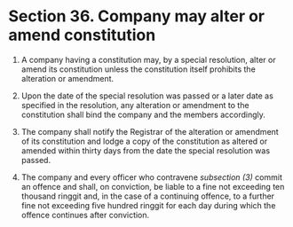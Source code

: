 # Section 36. Company may alter or amend constitution

1. A company having a constitution may, by a special resolution, alter or amend its constitution unless the constitution itself prohibits the alteration or amendment.

2. Upon the date of the special resolution was passed or a later date as specified in the resolution, any alteration or amendment to the constitution shall bind the company and the members accordingly.

3. The company shall notify the Registrar of the alteration or amendment of its constitution and lodge a copy of the constitution as altered or amended within thirty days from the date the special resolution was passed.

4. The company and every officer who contravene _subsection \(3\)_ commit an offence and shall, on conviction, be liable to a fine not exceeding ten thousand ringgit and, in the case of a continuing offence, to a further fine not exceeding five hundred ringgit for each day during which the offence continues after conviction.

